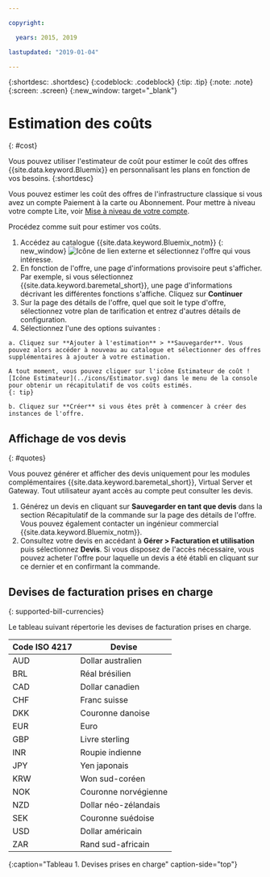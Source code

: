 ```yaml
---

copyright:

  years: 2015, 2019

lastupdated: "2019-01-04"

---
```


{:shortdesc: .shortdesc}
{:codeblock: .codeblock}
{:tip: .tip}
{:note: .note}
{:screen: .screen}
{:new_window: target="_blank"}

# Estimation des coûts
{: #cost}

Vous pouvez utiliser l'estimateur de coût pour estimer le coût des offres {{site.data.keyword.Bluemix}} en personnalisant les plans en fonction de vos besoins.
{:shortdesc}

Vous pouvez estimer les coût des offres de l'infrastructure classique si vous avez un compte Paiement à la carte ou Abonnement. Pour mettre à niveau votre compte Lite, voir [Mise à niveau de votre compte](/docs/account/account_settings.html#upgrading-account).

Procédez comme suit pour estimer vos coûts. 

  1. Accédez au catalogue {{site.data.keyword.Bluemix_notm}} [](https://cloud.ibm.com/catalog){: new_window} ![Icône de lien externe](../icons/launch-glyph.svg "Icône de lien externe") et sélectionnez l'offre qui vous intéresse.
  2. En fonction de l'offre, une page d'informations provisoire peut s'afficher. Par exemple, si vous sélectionnez {{site.data.keyword.baremetal_short}}, une page d'informations décrivant les différentes fonctions s'affiche. Cliquez sur **Continuer**
  3. Sur la page des détails de l'offre, quel que soit le type d'offre, sélectionnez votre plan de tarification et entrez d'autres détails de configuration.
  4. Sélectionnez l'une des options suivantes :

    a. Cliquez sur **Ajouter à l'estimation** > **Sauvegarder**. Vous pouvez alors accéder à nouveau au catalogue et sélectionner des offres supplémentaires à ajouter à votre estimation. 
    
    A tout moment, vous pouvez cliquer sur l'icône Estimateur de coût ![Icône Estimateur](../icons/Estimator.svg) dans le menu de la console pour obtenir un récapitulatif de vos coûts estimés. 
    {: tip}
    
    b. Cliquez sur **Créer** si vous êtes prêt à commencer à créer des instances de l'offre. 

## Affichage de vos devis
{: #quotes}

Vous pouvez générer et afficher des devis uniquement pour les modules complémentaires {{site.data.keyword.baremetal_short}}, Virtual Server et Gateway. Tout utilisateur ayant accès au compte peut consulter les devis.

  1. Générez un devis en cliquant sur **Sauvegarder en tant que devis** dans la section Récapitulatif de la commande sur la page des détails de l'offre. Vous pouvez également contacter un ingénieur commercial {{site.data.keyword.Bluemix_notm}}.
  2. Consultez votre devis en accédant à **Gérer > Facturation et utilisation** puis sélectionnez **Devis**. Si vous disposez de l'accès nécessaire, vous pouvez acheter l'offre pour laquelle un devis a été établi en cliquant sur ce dernier et en confirmant la commande.

## Devises de facturation prises en charge
{: supported-bill-currencies}

Le tableau suivant répertorie les devises de facturation prises en charge.

|Code ISO 4217| Devise|
|-------------|---------|
|AUD |	  Dollar australien|
|BRL |	  Réal brésilien|
|CAD |	  Dollar canadien|
|CHF |	  Franc suisse|
|DKK |	  Couronne danoise|
|EUR |	  Euro|
|GBP |	  Livre sterling|
|INR |	  Roupie indienne|
|JPY |	  Yen japonais|
|KRW |	  Won sud-coréen|
|NOK |	  Couronne norvégienne|
|NZD |	  Dollar néo-zélandais|
|SEK |	  Couronne suédoise|
|USD |    Dollar américain|
|ZAR |	  Rand sud-africain|
{:caption="Tableau 1. Devises prises en charge" caption-side="top"}


